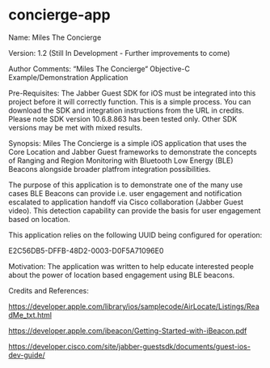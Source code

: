# concierge-app
Name: Miles The Concierge

Version: 1.2 (Still In Development - Further improvements to come)

Author Comments: “Miles The Concierge“ Objective-C Example/Demonstration Application

Pre-Requisites: The Jabber Guest SDK for iOS must be integrated into this project before it will correctly function. This is a simple process. You can download the SDK and integration instructions from the URL in credits. Please note SDK version 10.6.8.863 has been tested only. Other SDK versions may be met with mixed results.

Synopsis: Miles The Concierge is a simple iOS application that uses the Core Location and Jabber Guest frameworks to demonstrate the concepts of Ranging and Region Monitoring with Bluetooth Low Energy (BLE) Beacons alongside broader platfrom integration possibilities. 

The purpose of this application is to demonstrate one of the many use cases BLE Beacons can provide i.e. user engagement and notification escalated to application handoff via Cisco collaboration (Jabber Guest video). This detection capability can provide the basis for user engagement based on location.

This application relies on the following UUID being configured for operation:

E2C56DB5-DFFB-48D2-0003-D0F5A71096E0

Motivation: The application was written to help educate interested people about the power of location based engagement using BLE beacons.

Credits and References:

https://developer.apple.com/library/ios/samplecode/AirLocate/Listings/ReadMe_txt.html

https://developer.apple.com/ibeacon/Getting-Started-with-iBeacon.pdf

https://developer.cisco.com/site/jabber-guestsdk/documents/guest-ios-dev-guide/
